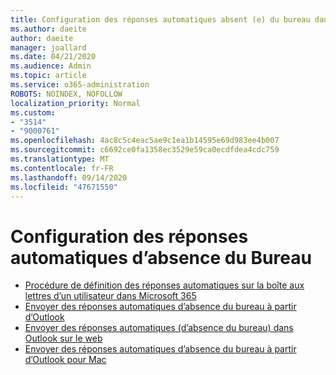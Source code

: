 ```yaml
---
title: Configuration des réponses automatiques absent (e) du bureau dans Outlook
ms.author: daeite
author: daeite
manager: joallard
ms.date: 04/21/2020
ms.audience: Admin
ms.topic: article
ms.service: o365-administration
ROBOTS: NOINDEX, NOFOLLOW
localization_priority: Normal
ms.custom:
- "3514"
- "9000761"
ms.openlocfilehash: 4ac8c5c4eac5ae9c1ea1b14595e69d983ee4b007
ms.sourcegitcommit: c6692ce0fa1358ec3529e59ca0ecdfdea4cdc759
ms.translationtype: MT
ms.contentlocale: fr-FR
ms.lasthandoff: 09/14/2020
ms.locfileid: "47671550"
---
```

# <a name="set-up-out-of-office-automatic-replies"></a>Configuration des réponses automatiques d’absence du Bureau

- [Procédure de définition des réponses automatiques sur la boîte aux lettres d’un utilisateur dans Microsoft 365](https://docs.microsoft.com/exchange/troubleshoot/configure-mailboxes/set-automatic-replies)
- [Envoyer des réponses automatiques d’absence du bureau à partir d’Outlook](https://support.office.com/article/9742f476-5348-4f9f-997f-5e208513bd67)
- [Envoyer des réponses automatiques (d’absence du bureau) dans Outlook sur le web](https://support.office.com/article/0c193ab0-b9e1-4058-84be-a5b014242290)
- [Envoyer des réponses automatiques d’absence du bureau à partir d’Outlook pour Mac](https://support.office.com/article/4e07ab75-beda-4f9e-bcdc-44471ebacdee)